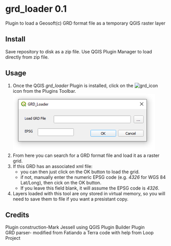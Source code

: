 # grd_loader 0.1   

Plugin to load a Geosoft(c) GRD format file as a temporary QGIS raster layer    
   
## Install   

Save repository to disk as a zip file. Use QGIS Plugin Manager to load directly from zip file.

## Usage   

1. Once the QGIS *grd_loader* Plugin is installed, click on the ![grd_icon](icon.png) icon from the Plugins Toolbar.   
![grd_dialog](dialog.png)
2. From here you can search for a GRD format file and load it as a raster grid.   
3. If this GRD has an associated xml file:
    * you can then just click on the OK button to load the grid. 
    * if not, manually enter the numeric EPSG code (e.g. *4326* for WGS 84 Lat/Long), then cick on the OK button.
    * If you leave this field blank, it will assume the EPSG code is *4326*.   
4. Layers loaded with this tool are ony stored in virtual memory, so you will need to save them to file if you want a presistant copy. 

## Credits    
Plugin construction-Mark Jessell using QGIS Plugin Builder Plugin    
GRD parser- modified from Fatiando a Terra code with help from Loop Project    